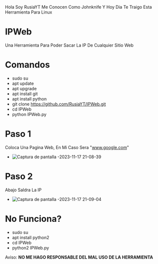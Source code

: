 Hola Soy RusiaYT Me Conocen Como Johnknife Y Hoy Dia Te Traigo Esta Herramienta Para Linux
# IPWeb
Una Herramienta Para Poder Sacar La IP De Cualquier Sitio Web
# Comandos
- sudo su 
- apt update
- apt upgrade
- apt install git
- apt install python
- git clone https://github.com/RusiaYT/IPWeb.git
- cd IPWeb
- python IPWeb.py
# Paso 1
Coloca Una Pagina Web, En Mi Caso Sera "www.google.com"
- ![Captura de pantalla -2023-11-17 21-08-39](https://github.com/RusiaYT/IPWeb/assets/127548787/561eb72c-6859-4324-8821-3c5525e542e5)
# Paso 2
Abajo Saldra La IP
- ![Captura de pantalla -2023-11-17 21-09-04](https://github.com/RusiaYT/IPWeb/assets/127548787/0582651b-88a7-411b-bcf0-71641d6688a1)

# No Funciona?
- sudo su
- apt install python2
- cd IPWeb
- python2 IPWeb.py

Aviso: **NO ME HAGO RESPONSABLE DEL MAL USO DE LA HERRAMIENTA**
